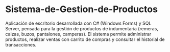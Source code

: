# Sistema-de-Gestion-de-Productos
Aplicación de escritorio desarrollada con C# (Windows Forms) y SQL Server, pensada para la gestión de productos de indumentaria (remeras, calzas, buzos, pantalones, camperas). El sistema permite administrar productos, realizar ventas con carrito de compras y consultar el historial de transacciones.
